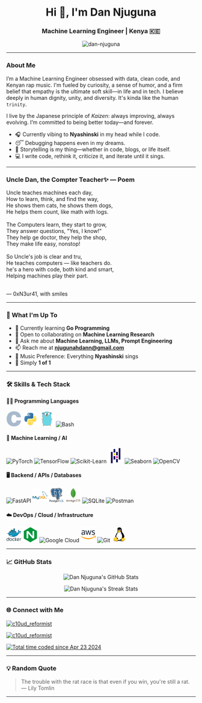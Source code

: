 <h1 align="center">Hi 👋, I'm Dan Njuguna</h1>
<h3 align="center">Machine Learning Engineer | Kenya 🇰🇪</h3>

<p align="center">
  <img src="https://komarev.com/ghpvc/?username=dan-njuguna&label=Profile%20views&color=0e75b6&style=flat" alt="dan-njuguna" />
</p>

---

<h3 align="left">About Me</h3>

<p>
  I’m a Machine Learning Engineer obsessed with data, clean code, and Kenyan rap music. I'm fueled by curiosity, a sense of humor, and a firm belief that empathy is the ultimate soft skill—in life and in tech. I believe deeply in human dignity, unity, and diversity. It's kinda like the human <code>trinity</code>.
</p>

<p>
  I live by the Japanese principle of <em>Kaizen</em>: always improving, always evolving. I’m committed to being better today—and forever.
</p>

<ul>
  <li>🎧 Currently vibing to <strong>Nyashinski</strong> in my head while I code.</li>
  <li>😴 Debugging happens even in my dreams.</li>
  <li>📝 Storytelling is my thing—whether in code, blogs, or life itself.</li>
  <li>💻 I write code, rethink it, criticize it, and iterate until it sings.</li>
</ul>

---

<h3 align="left">Uncle Dan, the Compter Teacher✨ — Poem</h3>

<p>
  Uncle teaches machines each day,</br>
  How to learn, think, and find the way,</br>
  He shows them cats, he shows them dogs, </br>
  He helps them count, like math with logs.</br>
  </br>
  The Computers learn, they start to grow,</br>
  They answer questions, "Yes, I know!" </br>
  They help ge doctor, they help the shop,</br>
  They make life easy, nonstop!</br>
  </br>
  So Uncle's job is clear and tru, </br>
  He teaches computers — like teachers do.</br>
  he's a hero with code, both kind and smart,</br>
  Helping machines play their part.</br>
  </br>
</p>

— 0xN3ur41, with smiles

---

### 🚀 What I'm Up To

- 🌱 Currently learning **Go Programming**
- 👯 Open to collaborating on **Machine Learning Research**
- 💬 Ask me about **Machine Learning, LLMs, Prompt Engineering**
- 📫 Reach me at **njugunahdann@gmail.com**
- 🎵 Music Preference: Everything **Nyashinski** sings
- 💫 Simply **1 of 1**

---

### 🛠️ Skills & Tech Stack

#### 👨‍💻 Programming Languages
<p align="left">
  <img src="https://raw.githubusercontent.com/devicons/devicon/master/icons/c/c-original.svg" alt="C" width="40" height="40" />
  <img src="https://raw.githubusercontent.com/devicons/devicon/master/icons/python/python-original.svg" alt="Python" width="40" height="40" />
  <img src="https://raw.githubusercontent.com/devicons/devicon/master/icons/go/go-original.svg" alt="Go" width="40" height="40" />
  <img src="https://www.vectorlogo.zone/logos/gnu_bash/gnu_bash-icon.svg" alt="Bash" width="40" height="40" />
</p>

#### 🤖 Machine Learning / AI
<p align="left">
  <img src="https://www.vectorlogo.zone/logos/pytorch/pytorch-icon.svg" alt="PyTorch" width="40" height="40" />
  <img src="https://www.vectorlogo.zone/logos/tensorflow/tensorflow-icon.svg" alt="TensorFlow" width="40" height="40" />
  <img src="https://upload.wikimedia.org/wikipedia/commons/0/05/Scikit_learn_logo_small.svg" alt="Scikit-Learn" width="40" height="40" />
  <img src="https://raw.githubusercontent.com/devicons/devicon/master/icons/pandas/pandas-original.svg" alt="Pandas" width="40" height="40" />
  <img src="https://seaborn.pydata.org/_images/logo-mark-lightbg.svg" alt="Seaborn" width="40" height="40" />
  <img src="https://www.vectorlogo.zone/logos/opencv/opencv-icon.svg" alt="OpenCV" width="40" height="40" />
</p>

#### 🖥️ Backend / APIs / Databases
<p align="left">
  <img src="https://cdn.jsdelivr.net/gh/devicons/devicon/icons/fastapi/fastapi-original.svg" alt="FastAPI" width="40" height="40" />
  <img src="https://raw.githubusercontent.com/devicons/devicon/master/icons/mysql/mysql-original-wordmark.svg" alt="MySQL" width="40" height="40" />
  <img src="https://raw.githubusercontent.com/devicons/devicon/master/icons/postgresql/postgresql-original-wordmark.svg" alt="PostgreSQL" width="40" height="40" />
  <img src="https://raw.githubusercontent.com/devicons/devicon/master/icons/mongodb/mongodb-original-wordmark.svg" alt="MongoDB" width="40" height="40" />
  <img src="https://www.vectorlogo.zone/logos/sqlite/sqlite-icon.svg" alt="SQLite" width="40" height="40" />
  <img src="https://www.vectorlogo.zone/logos/getpostman/getpostman-icon.svg" alt="Postman" width="40" height="40" />
</p>

#### ☁️ DevOps / Cloud / Infrastructure
<p align="left">
  <img src="https://raw.githubusercontent.com/devicons/devicon/master/icons/docker/docker-original-wordmark.svg" alt="Docker" width="40" height="40" />
  <img src="https://raw.githubusercontent.com/devicons/devicon/master/icons/nginx/nginx-original.svg" alt="Nginx" width="40" height="40" />
  <img src="https://www.vectorlogo.zone/logos/google_cloud/google_cloud-icon.svg" alt="Google Cloud" width="40" height="40" />
  <img src="https://raw.githubusercontent.com/devicons/devicon/master/icons/amazonwebservices/amazonwebservices-original-wordmark.svg" alt="AWS" width="40" height="40" />
  <img src="https://www.vectorlogo.zone/logos/git-scm/git-scm-icon.svg" alt="Git" width="40" height="40" />
  <img src="https://raw.githubusercontent.com/devicons/devicon/master/icons/linux/linux-original.svg" alt="Linux" width="40" height="40" />
</p>

---

### 📈 GitHub Stats

<p align="center">
  <img src="https://github-readme-stats.vercel.app/api?username=Dan-njuguna&show_icons=true&count_private=true&hide=issues&theme=radical" alt="Dan Njuguna's GitHub Stats" />
</p>

<p align="center">
  <img src="https://github-readme-streak-stats.herokuapp.com/?user=Dan-njuguna&theme=vue-dark&hide_border=false" alt="Dan Njuguna's Streak Stats">
</p>

---

### 🌐 Connect with Me

<p align="left">
  <a href="https://twitter.com/c10ud_reformist" target="_blank">
    <img align="center" src="https://raw.githubusercontent.com/rahuldkjain/github-profile-readme-generator/master/src/images/icons/Social/twitter.svg" alt="c10ud_reformist" height="30" width="40" />
  </a>
<!--   <a href="https://instagram.com/dan_njugunah" target="_blank">
    <img align="center" src="https://raw.githubusercontent.com/rahuldkjain/github-profile-readme-generator/master/src/images/icons/Social/instagram.svg" alt="dan_njugunah" height="30" width="40" />
  </a> -->
</p>

<p align="left">
  <a href="https://twitter.com/c10ud_reformist" target="_blank">
    <img src="https://img.shields.io/twitter/follow/c10ud_reformist?logo=twitter&style=for-the-badge" alt="c10ud_reformist" />
  </a>
</p>

<p>
  <a href="https://wakatime.com/@60def35f-d5a8-4013-9e6c-262fba49efa6">
    <img src="https://wakatime.com/badge/user/60def35f-d5a8-4013-9e6c-262fba49efa6.svg" alt="Total time coded since Apr 23 2024" />
  </a>
</p>

---

### 💡 Random Quote

<!-- QUOTE_START -->
> The trouble with the rat race is that even if you win, you're still a rat. — Lily Tomlin
<!-- QUOTE_END -->

---

<!--
### 🎧 Spotify Jams

[![spotify-github-profile](https://spotify-github-profile.kittinanx.com/api/view?uid=31wssh66w7jandaa5jo73bncdnsi&cover_image=true&theme=default&show_offline=false&background_color=121212&interchange=true)](https://github.com/kittinan/spotify-github-profile)
-->
